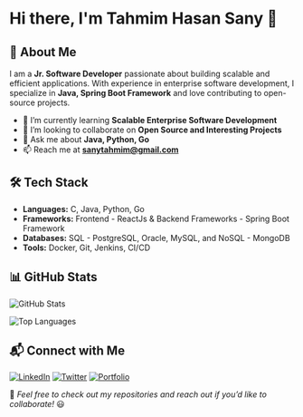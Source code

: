 
# Hi there, I'm Tahmim Hasan Sany 👋


## 🚀 About Me

I am a **Jr. Software Developer** passionate about building scalable and efficient applications. With experience in enterprise software development, I specialize in **Java, Spring Boot Framework** and love contributing to open-source projects.

- 🌱 I’m currently learning **Scalable Enterprise Software Development**
- 👯 I’m looking to collaborate on **Open Source and Interesting Projects**
- 💬 Ask me about **Java, Python, Go**
- 📫 Reach me at **sanytahmim@gmail.com**

## 🛠️ Tech Stack

- **Languages:** C, Java, Python, Go
- **Frameworks:** Frontend - ReactJs & Backend Frameworks - Spring Boot Framework
- **Databases:** SQL - PostgreSQL, Oracle, MySQL, and NoSQL - MongoDB
- **Tools:** Docker, Git, Jenkins, CI/CD

## 📊 GitHub Stats

![GitHub Stats](https://github-readme-stats.vercel.app/api?username=iamTahmimHasan&show_icons=true&theme=radical)

![Top Languages](https://github-readme-stats.vercel.app/api/top-langs/?username=iamTahmimHasan&layout=compact&theme=radical)

## 📬 Connect with Me

[![LinkedIn](https://img.shields.io/badge/LinkedIn-Profile-blue?style=flat-square&logo=linkedin)](https://www.linkedin.com/in/iamTahmimHasan)
[![Twitter](https://img.shields.io/badge/Twitter-Profile-blue?style=flat-square&logo=twitter)](https://twitter.com/iamTahmimHasan)
[![Portfolio](https://img.shields.io/badge/Portfolio-Website-green?style=flat-square&logo=web)](https://iamtahmimhasan.github.io/)

📌 *Feel free to check out my repositories and reach out if you’d like to collaborate!* 😃
